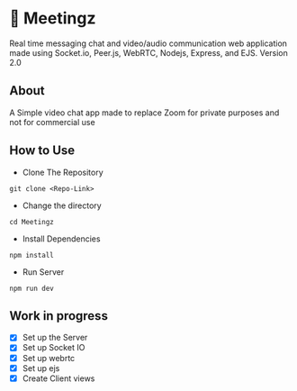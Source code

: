 # 🔵 Meetingz
Real time messaging chat and video/audio communication web application made using Socket.io, Peer.js, WebRTC, Nodejs, Express, and EJS.
Version 2.0

## About
A Simple video chat app made to replace Zoom for private purposes and not for commercial use

## How to Use
- Clone The Repository
```
git clone <Repo-Link>
```
- Change the directory
```
cd Meetingz
```
- Install Dependencies
```
npm install
```
- Run Server
```
npm run dev
```

## Work in progress
* [x] Set up the Server
* [x] Set up Socket IO
* [x] Set up webrtc
* [x] Set up ejs
* [x] Create Client views